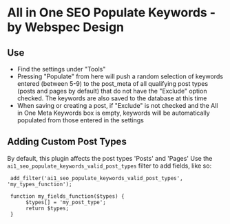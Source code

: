 All in One SEO Populate Keywords - by Webspec Design
==================

Use
------------------

- Find the settings under "Tools"
- Pressing "Populate" from here will push a random selection of keywords entered (between 5-9) to the post_meta of all qualifying post types (posts and pages by default) that do not have the "Exclude" option checked. The keywords are also saved to the database at this time
- When saving or creating a post, if "Exclude" is not checked and the All in One Meta Keywords box is empty, keywords will be automatically populated from those entered in the settings

Adding Custom Post Types
------------------

By default, this plugin affects the post types 'Posts' and 'Pages' Use the `ai1_seo_populate_keywords_valid_post_types` filter to add fields, like so:


     add_filter('ai1_seo_populate_keywords_valid_post_types', 'my_types_function');

     function my_fields_function($types) {
          $types[] = 'my_post_type';
          return $types;
     }